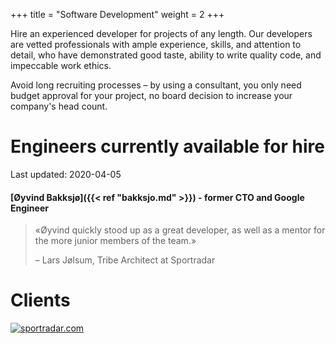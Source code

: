 +++
title = "Software Development"
weight = 2
+++

Hire an experienced developer for projects of any length. Our
developers are vetted professionals with ample experience, skills, and
attention to detail, who have demonstrated good taste, ability to
write quality code, and impeccable work ethics.

<!--more-->

Avoid long recruiting processes – by using a consultant, you only need
budget approval for your project, no board decision to increase your
company's head count.

# Engineers currently available for hire

Last updated: 2020-04-05

#### [Øyvind Bakksjø]({{< ref "bakksjo.md" >}}) - former CTO and Google Engineer

> «Øyvind quickly stood up as a great developer, as well as a mentor for the more junior members of the team.»
>
> – Lars Jølsum, Tribe Architect at Sportradar

# Clients

[![sportradar.com](/static/images/SR-Logo-smaller.png)](https://sportradar.com)

